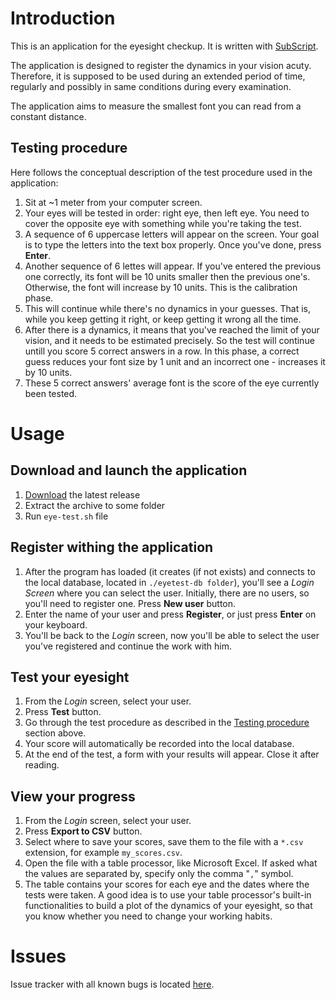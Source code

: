 # Introduction

This is an application for the eyesight checkup. It is written with [SubScript](https://github.com/scala-subscript/subscript).

The application is designed to register the dynamics in your vision acuty. Therefore, it is supposed to be used during an extended period of time, regularly and possibly in same conditions during every examination.

The application aims to measure the smallest font you can read from a constant distance.

## Testing procedure
Here follows the conceptual description of the test procedure used in the application:

1. Sit at ~1 meter from your computer screen.
2. Your eyes will be tested in order: right eye, then left eye. You need to cover the opposite eye with something while you're taking the test.
3. A sequence of 6 uppercase letters will appear on the screen. Your goal is to type the letters into the text box properly. Once you've done, press **Enter**.
4. Another sequence of 6 lettes will appear. If you've entered the previous one correctly, its font will be 10 units smaller then the previous one's. Otherwise, the font will increase by 10 units. This is the calibration phase.
5. This will continue while there's no dynamics in your guesses. That is, while you keep getting it right, or keep getting it wrong all the time.
6. After there is a dynamics, it means that you've reached the limit of your vision, and it needs to be estimated precisely. So the test will continue untill you score 5 correct answers in a row. In this phase, a correct guess reduces your font size by 1 unit and an incorrect one - increases it by 10 units.
7. These 5 correct answers' average font is the score of the eye currently been tested.

# Usage

## Download and launch the application
1. [Download](https://github.com/scala-subscript/eye-test/releases/download/v1.0.0/eye-test-1.0.0.zip) the latest release
2. Extract the archive to some folder
3. Run `eye-test.sh` file

## Register withing the application
1. After the program has loaded (it creates (if not exists) and connects to the local database, located in `./eyetest-db folder`), you'll see a *Login Screen* where you can select the user. Initially, there are no users, so you'll need to register one. Press **New user** button.
2. Enter the name of your user and press **Register**, or just press **Enter** on your keyboard.
3. You'll be back to the *Login* screen, now you'll be able to select the user you've registered and continue the work with him.

## Test your eyesight
1. From the *Login* screen, select your user.
2. Press **Test** button.
3. Go through the test procedure as described in the [Testing procedure](https://github.com/scala-subscript/eye-test#testing-procedure) section above.
4. Your score will automatically be recorded into the local database.
5. At the end of the test, a form with your results will appear. Close it after reading.

## View your progress
1. From the *Login* screen, select your user.
2. Press **Export to CSV** button.
3. Select where to save your scores, save them to the file with a `*.csv` extension, for example `my_scores.csv`.
4. Open the file with a table processor, like Microsoft Excel. If asked what the values are separated by, specify only the comma "`,`" symbol.
5. The table contains your scores for each eye and the dates where the tests were taken. A good idea is to use your table processor's built-in functionalities to build a plot of the dynamics of your eyesight, so that you know whether you need to change your working habits.

# Issues
Issue tracker with all known bugs is located [here](https://github.com/scala-subscript/eye-test/issues).